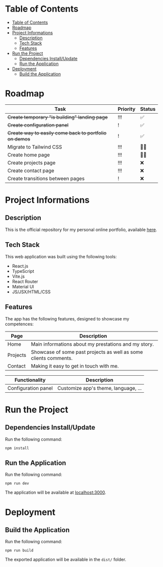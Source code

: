 # Table of Contents

- [Table of Contents](#table-of-contents)
- [Roadmap](#roadmap)
- [Project Informations](#project-informations)
  - [Description](#description)
  - [Tech Stack](#tech-stack)
  - [Features](#features)
- [Run the Project](#run-the-project)
  - [Dependencies Install/Update](#dependencies-installupdate)
  - [Run the Application](#run-the-application)
- [Deployment](#deployment)
  - [Build the Application](#build-the-application)

# Roadmap

| Task                                                     | Priority | Status |
| -------------------------------------------------------- | -------- | ------ |
| ~~Create temporary "is building" landing page~~          | !!!      | ✅     |
| ~~Create configuration panel~~                           | !        | ✅     |
| ~~Create way to easily come back to portfolio on demos~~ | !        | ✅     |
| Migrate to Tailwind CSS                                  | !!!      | 👨‍💻     |
| Create home page                                         | !!!      | 👨‍💻     |
| Create projects page                                     | !!!      | ❌     |
| Create contact page                                      | !!!      | ❌     |
| Create transitions between pages                         | !        | ❌     |

# Project Informations

## Description

This is the official repository for my personal online portfolio, available [here](https://mvagnon.dev/).

## Tech Stack

This web application was built using the following tools:

- React.js
- TypeScript
- Vite.js
- React Router
- Material UI
- JS/JSX/HTML/CSS

## Features

The app has the following features, designed to showcase my competences:

| Page     | Description                                                      |
| -------- | ---------------------------------------------------------------- |
| Home     | Main informations about my prestations and my story.             |
| Projects | Showcase of some past projects as well as some clients comments. |
| Contact  | Making it easy to get in touch with me.                          |

| Functionality       | Description                          |
| ------------------- | ------------------------------------ |
| Configuration panel | Customize app's theme, language, ... |

# Run the Project

## Dependencies Install/Update

Run the following command:

```
npm install
```

## Run the Application

Run the following command:

```
npm run dev
```

The application will be available at [localhost:3000](http://localhost:3000).

# Deployment

## Build the Application

Run the following command:

```
npm run build
```

The exported application will be available in the `dist/` folder.
